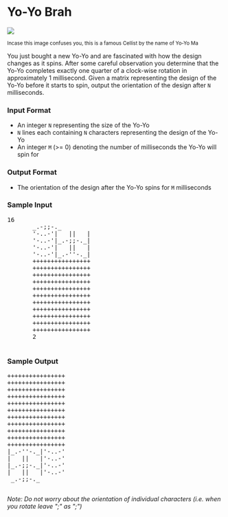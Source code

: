 # Yo-Yo Brah

![](https://pbs.twimg.com/profile_images/652105089205731328/kKuLkqxr.jpg)

<small>Incase this image confuses you, this is a famous Cellist by the name of Yo-Yo Ma</small>

You just bought a new Yo-Yo and are fascinated with how the design changes as it spins. After some careful observation you determine that the Yo-Yo completes exactly one quarter of a clock-wise rotation in approximately 1 millisecond. Given a matrix representing the design of the Yo-Yo before it starts to spin, output the orientation of the design after `N` milliseconds.

### Input Format

*   An integer `N` representing the size of the Yo-Yo
*   `N` lines each containing `N` characters representing the design of the Yo-Yo
*   An integer `M` (>= 0) denoting the number of milliseconds the Yo-Yo will spin for

### Output Format

*   The orientation of the design after the Yo-Yo spins for `M` milliseconds

### Sample Input

<pre>16
       _.-;;-._ 
       '-..-'|   ||   |
       '-..-'|_.-;;-._|
       '-..-'|   ||   |
       '-..-'|_.-''-._|
       ++++++++++++++++
       ++++++++++++++++
       ++++++++++++++++
       ++++++++++++++++
       ++++++++++++++++
       ++++++++++++++++
       ++++++++++++++++
       ++++++++++++++++
       ++++++++++++++++
       ++++++++++++++++
       ++++++++++++++++
       2
       </pre>


### Sample Output

<pre>++++++++++++++++
++++++++++++++++
++++++++++++++++
++++++++++++++++
++++++++++++++++
++++++++++++++++
++++++++++++++++
++++++++++++++++
++++++++++++++++
++++++++++++++++
++++++++++++++++
|_.-''-._|'-..-'
|   ||   |'-..-'
|_.-;;-._|'-..-'
|   ||   |'-..-'
 _.-;;-._       
 </pre>

 _Note: Do not worry about the orientation of individual characters (i.e. when you rotate leave ";" as ";")_
